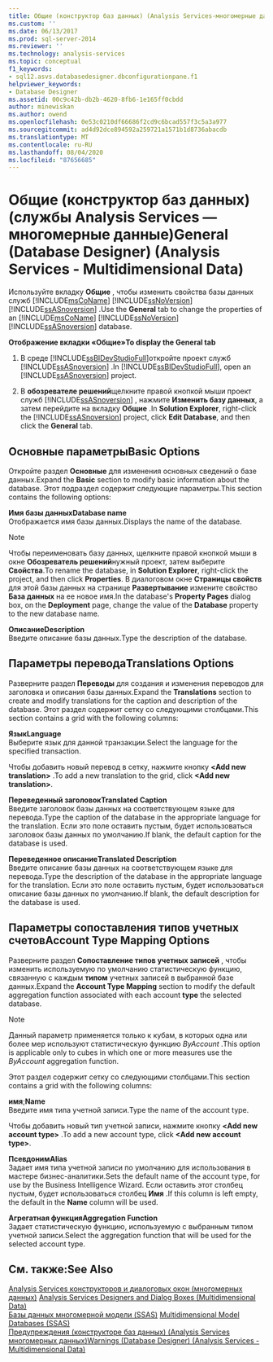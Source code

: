 ```yaml
---
title: Общие (конструктор баз данных) (Analysis Services-многомерные данные) | Документация Майкрософт
ms.custom: ''
ms.date: 06/13/2017
ms.prod: sql-server-2014
ms.reviewer: ''
ms.technology: analysis-services
ms.topic: conceptual
f1_keywords:
- sql12.asvs.databasedesigner.dbconfigurationpane.f1
helpviewer_keywords:
- Database Designer
ms.assetid: 00c9c42b-db2b-4620-8fb6-1e165ff0cbdd
author: minewiskan
ms.author: owend
ms.openlocfilehash: 0e53c0210df66686f2cd9c6bcad557f3c5a3a977
ms.sourcegitcommit: ad4d92dce894592a259721a1571b1d8736abacdb
ms.translationtype: MT
ms.contentlocale: ru-RU
ms.lasthandoff: 08/04/2020
ms.locfileid: "87656685"
---
```

# <a name="general-database-designer-analysis-services---multidimensional-data"></a><span data-ttu-id="384f9-102">Общие (конструктор баз данных) (службы Analysis Services — многомерные данные)</span><span class="sxs-lookup"><span data-stu-id="384f9-102">General (Database Designer) (Analysis Services - Multidimensional Data)</span></span>
  <span data-ttu-id="384f9-103">Используйте вкладку **Общие** , чтобы изменить свойства базы данных служб [!INCLUDE[msCoName](../includes/msconame-md.md)] [!INCLUDE[ssNoVersion](../includes/ssnoversion-md.md)] [!INCLUDE[ssASnoversion](../includes/ssasnoversion-md.md)] .</span><span class="sxs-lookup"><span data-stu-id="384f9-103">Use the **General** tab to change the properties of an [!INCLUDE[msCoName](../includes/msconame-md.md)] [!INCLUDE[ssNoVersion](../includes/ssnoversion-md.md)] [!INCLUDE[ssASnoversion](../includes/ssasnoversion-md.md)] database.</span></span>  
  
 <span data-ttu-id="384f9-104">**Отображение вкладки «Общие»**</span><span class="sxs-lookup"><span data-stu-id="384f9-104">**To display the General tab**</span></span>  
  
1.  <span data-ttu-id="384f9-105">В среде [!INCLUDE[ssBIDevStudioFull](../includes/ssbidevstudiofull-md.md)]откройте проект служб [!INCLUDE[ssASnoversion](../includes/ssasnoversion-md.md)] .</span><span class="sxs-lookup"><span data-stu-id="384f9-105">In [!INCLUDE[ssBIDevStudioFull](../includes/ssbidevstudiofull-md.md)], open an [!INCLUDE[ssASnoversion](../includes/ssasnoversion-md.md)] project.</span></span>  
  
2.  <span data-ttu-id="384f9-106">В **обозревателе решений**щелкните правой кнопкой мыши проект служб [!INCLUDE[ssASnoversion](../includes/ssasnoversion-md.md)] , нажмите **Изменить базу данных**, а затем перейдите на вкладку **Общие** .</span><span class="sxs-lookup"><span data-stu-id="384f9-106">In **Solution Explorer**, right-click the [!INCLUDE[ssASnoversion](../includes/ssasnoversion-md.md)] project, click **Edit Database**, and then click the **General** tab.</span></span>  
  
## <a name="basic-options"></a><span data-ttu-id="384f9-107">Основные параметры</span><span class="sxs-lookup"><span data-stu-id="384f9-107">Basic Options</span></span>  
 <span data-ttu-id="384f9-108">Откройте раздел **Основные** для изменения основных сведений о базе данных.</span><span class="sxs-lookup"><span data-stu-id="384f9-108">Expand the **Basic** section to modify basic information about the database.</span></span> <span data-ttu-id="384f9-109">Этот подраздел содержит следующие параметры.</span><span class="sxs-lookup"><span data-stu-id="384f9-109">This section contains the following options:</span></span>  
  
 <span data-ttu-id="384f9-110">**Имя базы данных**</span><span class="sxs-lookup"><span data-stu-id="384f9-110">**Database name**</span></span>  
 <span data-ttu-id="384f9-111">Отображается имя базы данных.</span><span class="sxs-lookup"><span data-stu-id="384f9-111">Displays the name of the database.</span></span>  
  
> [!NOTE]  
>  <span data-ttu-id="384f9-112">Чтобы переименовать базу данных, щелкните правой кнопкой мыши в окне **Обозреватель решений**нужный проект, затем выберите **Свойства**.</span><span class="sxs-lookup"><span data-stu-id="384f9-112">To rename the database, in **Solution Explorer**, right-click the project, and then click **Properties**.</span></span> <span data-ttu-id="384f9-113">В диалоговом окне **Страницы свойств** для этой базы данных на странице **Развертывание** измените свойство **База данных** на ее новое имя.</span><span class="sxs-lookup"><span data-stu-id="384f9-113">In the database's **Property Pages** dialog box, on the **Deployment** page, change the value of the **Database** property to the new database name.</span></span>  
  
 <span data-ttu-id="384f9-114">**Описание**</span><span class="sxs-lookup"><span data-stu-id="384f9-114">**Description**</span></span>  
 <span data-ttu-id="384f9-115">Введите описание базы данных.</span><span class="sxs-lookup"><span data-stu-id="384f9-115">Type the description of the database.</span></span>  
  
## <a name="translations-options"></a><span data-ttu-id="384f9-116">Параметры перевода</span><span class="sxs-lookup"><span data-stu-id="384f9-116">Translations Options</span></span>  
 <span data-ttu-id="384f9-117">Разверните раздел **Переводы** для создания и изменения переводов для заголовка и описания базы данных.</span><span class="sxs-lookup"><span data-stu-id="384f9-117">Expand the **Translations** section to create and modify translations for the caption and description of the database.</span></span> <span data-ttu-id="384f9-118">Этот раздел содержит сетку со следующими столбцами.</span><span class="sxs-lookup"><span data-stu-id="384f9-118">This section contains a grid with the following columns:</span></span>  
  
 <span data-ttu-id="384f9-119">**Язык**</span><span class="sxs-lookup"><span data-stu-id="384f9-119">**Language**</span></span>  
 <span data-ttu-id="384f9-120">Выберите язык для данной транзакции.</span><span class="sxs-lookup"><span data-stu-id="384f9-120">Select the language for the specified transaction.</span></span>  
  
 <span data-ttu-id="384f9-121">Чтобы добавить новый перевод в сетку, нажмите кнопку **\<Add new translation>** .</span><span class="sxs-lookup"><span data-stu-id="384f9-121">To add a new translation to the grid, click **\<Add new translation>**.</span></span>  
  
 <span data-ttu-id="384f9-122">**Переведенный заголовок**</span><span class="sxs-lookup"><span data-stu-id="384f9-122">**Translated Caption**</span></span>  
 <span data-ttu-id="384f9-123">Введите заголовок базы данных на соответствующем языке для перевода.</span><span class="sxs-lookup"><span data-stu-id="384f9-123">Type the caption of the database in the appropriate language for the translation.</span></span> <span data-ttu-id="384f9-124">Если это поле оставить пустым, будет использоваться заголовок базы данных по умолчанию.</span><span class="sxs-lookup"><span data-stu-id="384f9-124">If blank, the default caption for the database is used.</span></span>  
  
 <span data-ttu-id="384f9-125">**Переведенное описание**</span><span class="sxs-lookup"><span data-stu-id="384f9-125">**Translated Description**</span></span>  
 <span data-ttu-id="384f9-126">Введите описание базы данных на соответствующем языке для перевода.</span><span class="sxs-lookup"><span data-stu-id="384f9-126">Type the description of the database in the appropriate language for the translation.</span></span> <span data-ttu-id="384f9-127">Если это поле оставить пустым, будет использоваться описание базы данных по умолчанию.</span><span class="sxs-lookup"><span data-stu-id="384f9-127">If blank, the default description for the database is used.</span></span>  
  
## <a name="account-type-mapping-options"></a><span data-ttu-id="384f9-128">Параметры сопоставления типов учетных счетов</span><span class="sxs-lookup"><span data-stu-id="384f9-128">Account Type Mapping Options</span></span>  
 <span data-ttu-id="384f9-129">Разверните раздел **Сопоставление типов учетных записей** , чтобы изменить используемую по умолчанию статистическую функцию, связанную с каждым **типом** учетных записей в выбранной базе данных.</span><span class="sxs-lookup"><span data-stu-id="384f9-129">Expand the **Account Type Mapping** section to modify the default aggregation function associated with each account **type** the selected database.</span></span>  
  
> [!NOTE]  
>  <span data-ttu-id="384f9-130"> Данный параметр применяется только к кубам, в которых одна или более мер используют статистическую функцию *ByAccount* .</span><span class="sxs-lookup"><span data-stu-id="384f9-130">This option is applicable only to cubes in which one or more measures use the *ByAccount* aggregation function.</span></span>  
  
 <span data-ttu-id="384f9-131">Этот раздел содержит сетку со следующими столбцами.</span><span class="sxs-lookup"><span data-stu-id="384f9-131">This section contains a grid with the following columns:</span></span>  
  
 <span data-ttu-id="384f9-132">**имя**;</span><span class="sxs-lookup"><span data-stu-id="384f9-132">**Name**</span></span>  
 <span data-ttu-id="384f9-133">Введите имя типа учетной записи.</span><span class="sxs-lookup"><span data-stu-id="384f9-133">Type the name of the account type.</span></span>  
  
 <span data-ttu-id="384f9-134">Чтобы добавить новый тип учетной записи, нажмите кнопку **\<Add new account type>** .</span><span class="sxs-lookup"><span data-stu-id="384f9-134">To add a new account type, click **\<Add new account type>**.</span></span>  
  
 <span data-ttu-id="384f9-135">**Псевдоним**</span><span class="sxs-lookup"><span data-stu-id="384f9-135">**Alias**</span></span>  
 <span data-ttu-id="384f9-136">Задает имя типа учетной записи по умолчанию для использования в мастере бизнес-аналитики.</span><span class="sxs-lookup"><span data-stu-id="384f9-136">Sets the default name of the account type, for use by the Business Intelligence Wizard.</span></span> <span data-ttu-id="384f9-137">Если оставить этот столбец пустым, будет использоваться столбец **Имя** .</span><span class="sxs-lookup"><span data-stu-id="384f9-137">If this column is left empty, the default in the **Name** column will be used.</span></span>  
  
 <span data-ttu-id="384f9-138">**Агрегатная функция**</span><span class="sxs-lookup"><span data-stu-id="384f9-138">**Aggregation Function**</span></span>  
 <span data-ttu-id="384f9-139">Задает статистическую функцию, используемую с выбранным типом учетной записи.</span><span class="sxs-lookup"><span data-stu-id="384f9-139">Select the aggregation function that will be used for the selected account type.</span></span>  
  
## <a name="see-also"></a><span data-ttu-id="384f9-140">См. также:</span><span class="sxs-lookup"><span data-stu-id="384f9-140">See Also</span></span>  
 <span data-ttu-id="384f9-141">[Analysis Services конструкторов и диалоговых окон &#40;многомерных данных&#41;](analysis-services-designers-and-dialog-boxes-multidimensional-data.md) </span><span class="sxs-lookup"><span data-stu-id="384f9-141">[Analysis Services Designers and Dialog Boxes &#40;Multidimensional Data&#41;](analysis-services-designers-and-dialog-boxes-multidimensional-data.md) </span></span>  
 <span data-ttu-id="384f9-142">[Базы данных многомерной модели &#40;SSAS&#41;](multidimensional-models/multidimensional-model-databases-ssas.md) </span><span class="sxs-lookup"><span data-stu-id="384f9-142">[Multidimensional Model Databases &#40;SSAS&#41;](multidimensional-models/multidimensional-model-databases-ssas.md) </span></span>  
 [<span data-ttu-id="384f9-143">Предупреждения &#40;конструкторе баз данных&#41; &#40;Analysis Services многомерных данных&#41;</span><span class="sxs-lookup"><span data-stu-id="384f9-143">Warnings &#40;Database Designer&#41; &#40;Analysis Services - Multidimensional Data&#41;</span></span>](warnings-database-designer-analysis-services-multidimensional-data.md)  
  
  
